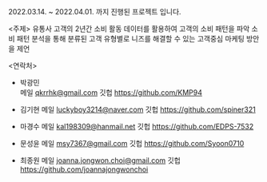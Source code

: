 2022.03.14. ~ 2022.04.01. 까지 진행된 프로젝트 입니다.

<주제>
유통사 고객의 2년간 소비 활동 데이터를 활용하여 고객의 소비 패턴을 파악
소비 패턴 분석을 통해 분류된 고객 유형별로 니즈를 해결할 수 있는 고객중심 마케팅 방안을 제언







<연락처>
- 박광민  
메일 qkrrhk@gmail.com 깃헙 https://github.com/KMP94

- 김기현 
메일 luckyboy3214@naver.com 깃헙 https://github.com/spiner321

- 마경수 
메일 kal198309@hanmail.net 깃헙 https://github.com/EDPS-7532

- 문성윤 
메일 msy7367@gmail.com 깃헙 https://github.com/Syoon0710

- 최종원 
메일 joanna.jongwon.choi@gmail.com 깃헙 https://github.com/joannajongwonchoi
